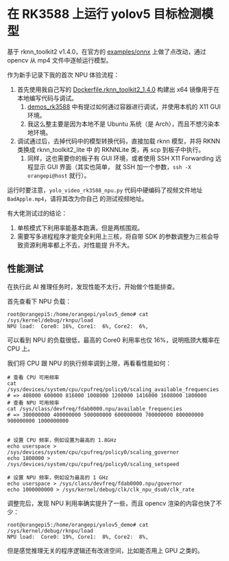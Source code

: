 # 在 RK3588 上运行 yolov5 目标检测模型

基于 rknn_toolkit2 v1.4.0，在官方的
[examples/onnx](https://github.com/rockchip-linux/rknn-toolkit2/tree/d8074d7954cc4d50af0add9c4375acd823987898/examples/onnx)
上做了点改动，通过 opencv 从 mp4 文件中逐帧运行模型。

作为新手记录下我的首次 NPU 体验流程：

1. 首先使用我自己写的 [Dockerfile.rknn_toolkit2_1.4.0](../Dockerfile.rknn_toolkit2_1.4.0) 构建出 x64
   镜像用于在本地编写代码与调试。
   1. [demos_rk3588](../README.md) 中有提过如何通过容器进行调试，并使用本机的 X11 GUI 环境。
   2. 我这么整主要是因为本地不是 Ubuntu 系统（是 Arch），而且不想污染本地环境。
2. 调试通过后，去掉代码中的模型转换代码，直接加载 rknn 模型，并将 RKNN 类换成 rknn_toolkit2_lite 中
   的 RKNNLite 类，再 scp 到板子中执行。
   1. 同样，这也需要你的板子有 GUI 环境，或者使用 SSH X11 Forwarding 远程显示 GUI 界面（其实也简单，
      就 SSH 加一个参数，`ssh -X orangepi@host` 就行）。

运行时要注意，`yolo_video_rk3588_npu.py` 代码中硬编码了视频文件地址 `BadApple.mp4`，请将其改为你自己
的测试视频地址。

有大佬测试过的结论：

1. 单核模式下利用率能基本跑满，但是两核围观。
2. 需要写多进程程序才能完全利用上三核，将自带 SDK 的参数调整为三核会导致资源利用率都上不去，对性能提
   升不大。

## 性能测试

在执行此 AI 推理任务时，发现性能不太行，开始做个性能排查。

首先查看下 NPU 负载：

```shell
root@orangepi5:/home/orangepi/yolov5_demo# cat /sys/kernel/debug/rknpu/load
NPU load:  Core0: 16%, Core1:  6%, Core2:  6%,
```

可以看到 NPU 的负载很低，最高的 Core0 利用率也仅 16%，说明瓶颈大概率在 CPU 上。

我们将 CPU 跟 NPU 的执行频率调到上限，再看看性能如何：

```shell
# 查看 CPU 可用频率
cat /sys/devices/system/cpu/cpufreq/policy0/scaling_available_frequencies
# => 408000 600000 816000 1008000 1200000 1416000 1608000 1800000
# 查看 NPU 可用频率
cat /sys/class/devfreq/fdab0000.npu/available_frequencies
# => 300000000 400000000 500000000 600000000 700000000 800000000 900000000 1000000000


# 设置 CPU 频率，例如设置为最高的 1.8GHz
echo userspace > /sys/devices/system/cpu/cpufreq/policy0/scaling_governor
echo 1800000 > /sys/devices/system/cpu/cpufreq/policy0/scaling_setspeed

# 设置 NPU 频率，例如设为最高的 1 GHz
echo userspace > /sys/class/devfreq/fdab0000.npu/governor
echo 1000000000 > /sys/kernel/debug/clk/clk_npu_dsu0/clk_rate
```

调整完后，发现 NPU 利用率确实提升了一些，而且 opencv 渲染的内容也快了不少：

```shell
root@orangepi5:/home/orangepi/yolov5_demo# cat /sys/kernel/debug/rknpu/load
NPU load:  Core0: 19%, Core1:  8%, Core2:  8%,
```

但是感觉推理无关的程序逻辑还有改进空间，比如能否用上 GPU 之类的。
